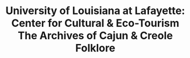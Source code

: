 ---
layout: repo
title: "University of Louisiana at Lafayette: Center for Cultural & Eco-Tourism The Archives of Cajun & Creole Folklore"
id: 24924
permalink: repos/24924/
---